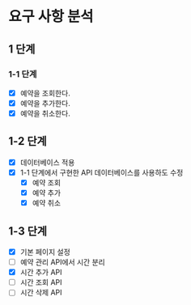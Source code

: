 # 요구 사항 분석
## 1 단계
### 1-1 단계
- [x] 예약을 조회한다.
- [x] 예약을 추가한다.
- [x] 예약을 취소한다.

## 1-2 단계
- [x] 데이터베이스 적용
- [x] 1-1 단계에서 구현한 API 데이터베이스를 사용하도 수정
  - [x] 예약 조회
  - [x] 예약 추가
  - [x] 예약 취소

## 1-3 단계
- [x] 기본 페이지 설정
- [ ] 예약 관리 API에서 시간 분리
- [x] 시간 추가 API
- [ ] 시간 조회 API
- [ ] 시간 삭제 API
